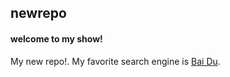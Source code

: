 ## newrepo
#### welcome to my show!
My new repo!.
My favorite search engine is [Bai Du](https://www.baidu.com).
